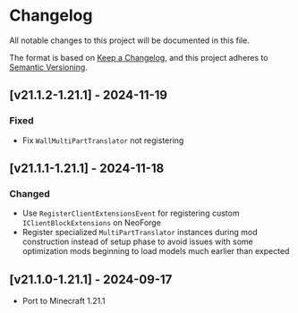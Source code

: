 # Changelog
All notable changes to this project will be documented in this file.

The format is based on [Keep a Changelog](https://keepachangelog.com/en/1.0.0/),
and this project adheres to [Semantic Versioning](https://semver.org/spec/v2.0.0.html).

## [v21.1.2-1.21.1] - 2024-11-19
### Fixed
- Fix `WallMultiPartTranslator` not registering

## [v21.1.1-1.21.1] - 2024-11-18
### Changed
- Use `RegisterClientExtensionsEvent` for registering custom `IClientBlockExtensions` on NeoForge
- Register specialized `MultiPartTranslator` instances during mod construction instead of setup phase to avoid issues with some optimization mods beginning to load models much earlier than expected

## [v21.1.0-1.21.1] - 2024-09-17
- Port to Minecraft 1.21.1

